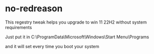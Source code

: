 # no-redreason

This regestry tweak helps you upgrade to win 11 22H2 without system requirements

Just put it in C:\ProgramData\Microsoft\Windows\Start Menu\Programs

and it will set every time you boot your system 
